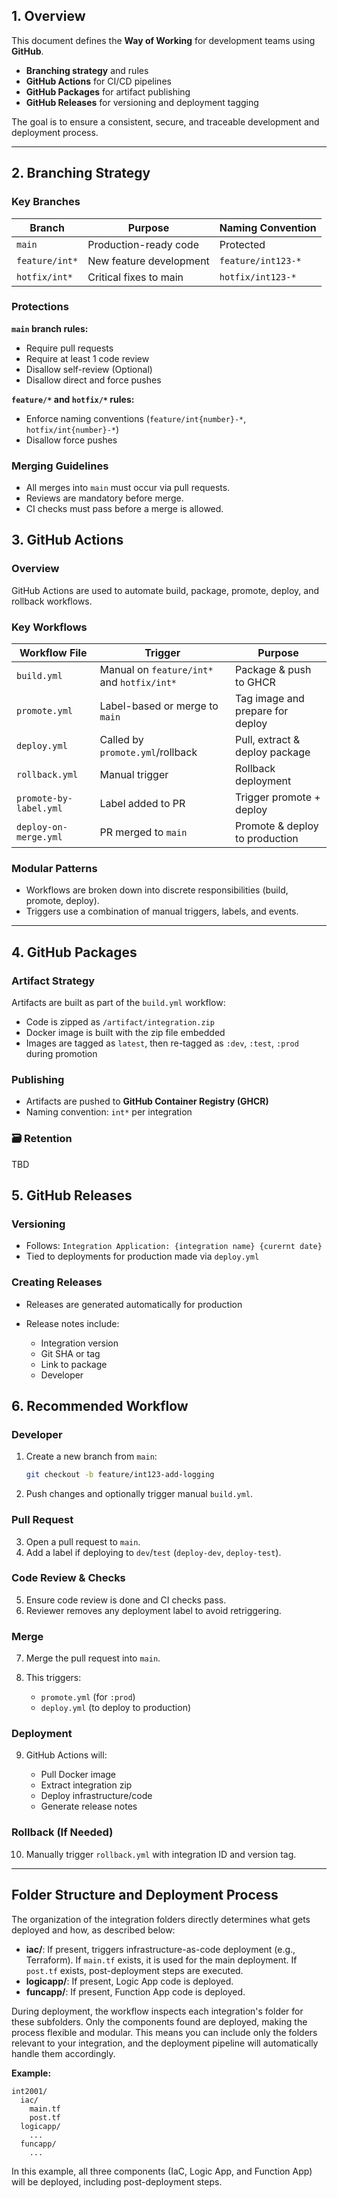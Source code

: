 ## 1. Overview

This document defines the **Way of Working** for development teams using **GitHub**.
* **Branching strategy** and rules
* **GitHub Actions** for CI/CD pipelines
* **GitHub Packages** for artifact publishing
* **GitHub Releases** for versioning and deployment tagging

The goal is to ensure a consistent, secure, and traceable development and deployment process.

---

## 2. Branching Strategy

### Key Branches

| Branch         | Purpose                 | Naming Convention  |
| -------------- | ----------------------- | ------------------ |
| `main`         | Production-ready code   | Protected          |
| `feature/int*` | New feature development | `feature/int123-*` |
| `hotfix/int*`  | Critical fixes to main  | `hotfix/int123-*`  |

### Protections

**`main` branch rules:**

* Require pull requests
* Require at least 1 code review
* Disallow self-review (Optional)
* Disallow direct and force pushes

**`feature/*` and `hotfix/*` rules:**

* Enforce naming conventions (`feature/int{number}-*`, `hotfix/int{number}-*`)
* Disallow force pushes

### Merging Guidelines

* All merges into `main` must occur via pull requests.
* Reviews are mandatory before merge.
* CI checks must pass before a merge is allowed.

## 3. GitHub Actions

### Overview

GitHub Actions are used to automate build, package, promote, deploy, and rollback workflows.

### Key Workflows

| Workflow File          | Trigger                          | Purpose                          |
| ---------------------- | -------------------------------- | -------------------------------- |
| `build.yml`            | Manual on `feature/int*` and `hotfix/int*`         | Package & push to GHCR           |
| `promote.yml`          | Label-based or merge to `main`   | Tag image and prepare for deploy |
| `deploy.yml`           | Called by `promote.yml`/rollback | Pull, extract & deploy package   |
| `rollback.yml`         | Manual trigger                   | Rollback deployment              |
| `promote-by-label.yml` | Label added to PR                | Trigger promote + deploy         |
| `deploy-on-merge.yml`  | PR merged to `main`              | Promote & deploy to production   |

### Modular Patterns

* Workflows are broken down into discrete responsibilities (build, promote, deploy).
* Triggers use a combination of manual triggers, labels, and events.

---

## 4. GitHub Packages

### Artifact Strategy

Artifacts are built as part of the `build.yml` workflow:

* Code is zipped as `/artifact/integration.zip`
* Docker image is built with the zip file embedded
* Images are tagged as `latest`, then re-tagged as `:dev`, `:test`, `:prod` during promotion

### Publishing

* Artifacts are pushed to **GitHub Container Registry (GHCR)**
* Naming convention: `int*` per integration

### 🗃️ Retention

TBD


## 5. GitHub Releases

### Versioning

* Follows: `Integration Application: {integration name} {curernt date}`
* Tied to deployments for production made via `deploy.yml`

### Creating Releases

* Releases are generated automatically for production
* Release notes include:

  * Integration version
  * Git SHA or tag
  * Link to package
  * Developer


## 6. Recommended Workflow

### Developer

1. Create a new branch from `main`:

   ```bash
   git checkout -b feature/int123-add-logging
   ```
2. Push changes and optionally trigger manual `build.yml`.

### Pull Request

3. Open a pull request to `main`.
4. Add a label if deploying to `dev`/`test` (`deploy-dev`, `deploy-test`).

### Code Review & Checks

5. Ensure code review is done and CI checks pass.
6. Reviewer removes any deployment label to avoid retriggering.

### Merge

7. Merge the pull request into `main`.
8. This triggers:

   * `promote.yml` (for `:prod`)
   * `deploy.yml` (to deploy to production)

### Deployment

9. GitHub Actions will:

   * Pull Docker image
   * Extract integration zip
   * Deploy infrastructure/code
   * Generate release notes

### Rollback (If Needed)

10. Manually trigger `rollback.yml` with integration ID and version tag.

---

## Folder Structure and Deployment Process

The organization of the integration folders directly determines what gets deployed and how, as described below:

- **iac/**: If present, triggers infrastructure-as-code deployment (e.g., Terraform). If `main.tf` exists, it is used for the main deployment. If `post.tf` exists, post-deployment steps are executed.
- **logicapp/**: If present, Logic App code is deployed.
- **funcapp/**: If present, Function App code is deployed.

During deployment, the workflow inspects each integration's folder for these subfolders. Only the components found are deployed, making the process flexible and modular. This means you can include only the folders relevant to your integration, and the deployment pipeline will automatically handle them accordingly.

**Example:**

```
int2001/
  iac/
    main.tf
    post.tf
  logicapp/
    ...
  funcapp/
    ...
```

In this example, all three components (IaC, Logic App, and Function App) will be deployed, including post-deployment steps.